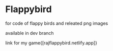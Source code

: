 # Flappybird

for code of flappy birds and releated png images 

available in dev branch

link for my game{[rajflappybird.netlify.app]}
